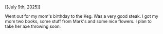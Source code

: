 [[July 9th, 2025]]

Went out for my mom's birthday to the Keg. Was a very good steak. I got my mom two books, some stuff from Mark's and some nice flowers. I plan to take her axe throwing soon.